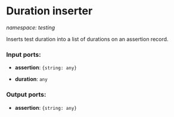 # Duration inserter

_namespace: testing_

Inserts test duration into a list of durations on an assertion record.

### Input ports:

* __assertion__: ` {string: any} `


* __duration__: ` any `

### Output ports:

* __assertion__: ` {string: any} `

